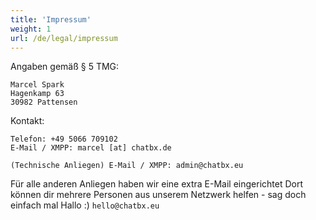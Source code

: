 ```yaml
---
title: 'Impressum'
weight: 1
url: /de/legal/impressum
---
```


Angaben gemäß § 5 TMG:
<!--more-->
```
Marcel Spark
Hagenkamp 63
30982 Pattensen
```

Kontakt:
```
Telefon: +49 5066 709102
E-Mail / XMPP: marcel [at] chatbx.de

(Technische Anliegen) E-Mail / XMPP: admin@chatbx.eu
```

Für alle anderen Anliegen haben wir eine extra E-Mail eingerichtet Dort können dir mehrere Personen aus unserem Netzwerk helfen - sag doch einfach mal Hallo :) `hello@chatbx.eu`
